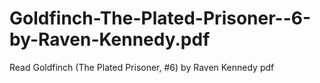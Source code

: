 # Goldfinch-The-Plated-Prisoner--6-by-Raven-Kennedy.pdf
Read Goldfinch (The Plated Prisoner, #6) by Raven Kennedy pdf
